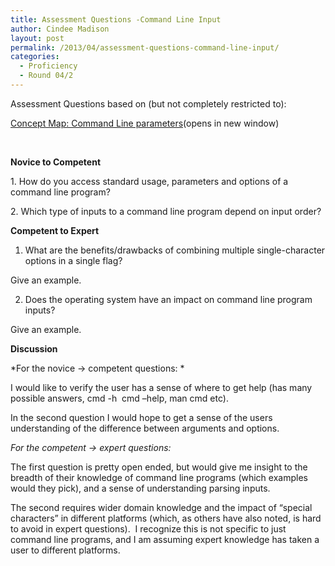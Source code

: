 ```yaml
---
title: Assessment Questions -Command Line Input
author: Cindee Madison
layout: post
permalink: /2013/04/assessment-questions-command-line-input/
categories:
  - Proficiency
  - Round 04/2
---
```

Assessment Questions based on (but not completely restricted to):

<a title="Concept Map: Command Line Parameters" href="http://teaching.software-carpentry.org/2013/03/27/concept-map-command-line-parameters/" target="_blank">Concept Map: Command Line parameters</a>(opens in new window)

&nbsp;

**Novice to Competent**

1. How do you access standard usage, parameters and options of a command line program?

2. Which type of inputs to a command line program depend on input order?

**Competent to Expert**

1. What are the benefits/drawbacks of combining multiple single-character options in a single flag?

Give an example.

2. Does the operating system have an impact on command line program inputs?

Give an example.

**Discussion**

*For the novice -> competent questions: *

I would like to verify the user has a sense of where to get help (has many possible answers, cmd -h  cmd &#8211;help, man cmd etc).

In the second question I would hope to get a sense of the users understanding of the difference between arguments and options.

*For the competent -> expert questions:*

The first question is pretty open ended, but would give me insight to the breadth of their knowledge of command line programs (which examples would they pick), and a sense of understanding parsing inputs.

The second requires wider domain knowledge and the impact of &#8220;special characters&#8221; in different platforms (which, as others have also noted, is hard to avoid in expert questions).  I recognize this is not specific to just command line programs, and I am assuming expert knowledge has taken a user to different platforms.

&nbsp;

&nbsp;